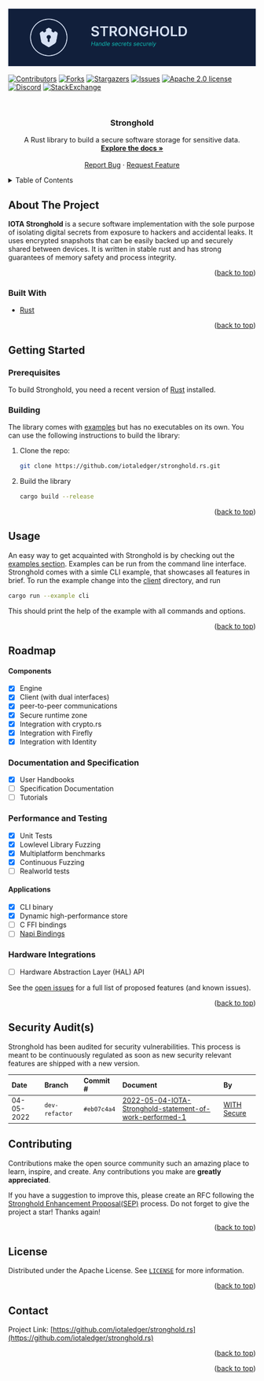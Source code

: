 ![banner](./documentation/static/img/Banner/banner_stronghold.png)

<!-- PROJECT SHIELDS -->
[![Contributors][contributors-shield]][contributors-url]
[![Forks][forks-shield]][forks-url]
[![Stargazers][stars-shield]][stars-url]
[![Issues][issues-shield]][issues-url]
[![Apache 2.0 license][license-shield]][license-url]
[![Discord][discord-shield]][discord-url]
[![StackExchange][stackexchange-shield]][stackexchange-url]
<!-- Add additional Badges. Some examples >
![Format Badge](https://github.com/iotaledger/stronghold.rs/workflows/Format/badge.svg "Format Badge")
![Audit Badge](https://github.com/iotaledger/stronghold.rs/workflows/Audit/badge.svg "Audit Badge")
![Clippy Badge](https://github.com/iotaledger/stronghold.rs/workflows/Clippy/badge.svg "Clippy Badge")
![BuildBadge](https://github.com/iotaledger/stronghold.rs/workflows/Build/badge.svg "Build Badge")
![Test Badge](https://github.com/iotaledger/stronghold.rs/workflows/Test/badge.svg "Test Badge")
![Coverage Badge](https://coveralls.io/repos/github/iotaledger/stronghold.rs/badge.svg "Coverage Badge")


<!-- PROJECT LOGO -->
<br />
<div align="center">
    <h3 align="center">Stronghold</h3>
    <p align="center">
        A Rust library to build a secure software storage for sensitive data.
        <br />
        <a href="https://wiki.iota.org/stronghold.rs/welcome"><strong>Explore the docs »</strong></a>
        <br />
        <br />
        <a href="https://github.com/iotaledger/stronghold.rs/labels/bug">Report Bug</a>
        ·
        <a href="https://github.com/iotaledger/stronghold.rs/labels/request">Request Feature</a>
    </p>
</div>



<!-- TABLE OF CONTENTS -->
<!-- TODO 
Edit the ToC to your needs. If your project is part of the wiki, you should link directly to the Wiki where possible and remove unneeded sections to prevent duplicates 
-->
<details>
  <summary>Table of Contents</summary>
  <ol>
    <li>
      <a href="#about-the-project">About The Project</a>
      <ul>
        <li><a href="#built-with">Built With</a></li>
      </ul>
    </li>
    <li>
      <a href="#getting-started">Getting Started</a>
      <ul>
        <li><a href="#prerequisites">Prerequisites</a></li>
        <li><a href="#building">Building</a></li>
      </ul>
    </li>
    <li><a href="#usage">Usage</a></li>
    <li><a href="#roadmap">Roadmap</a></li>
    <li><a href="#contributing">Contributing</a></li>
    <li><a href="#license">License</a></li>
    <li><a href="#contact">Contact</a></li>
    <li><a href="#acknowledgments">Acknowledgments</a></li>
  </ol>
</details>



<!-- ABOUT THE PROJECT -->
## About The Project

<span style="font-weight: 666;">IOTA Stronghold</span> is a secure software implementation with the sole purpose of isolating digital secrets from exposure to hackers and accidental leaks. It uses encrypted snapshots that can be easily backed up and securely shared between devices. It is written in stable rust and has strong guarantees of memory safety and process integrity. 


<p align="right">(<a href="#top">back to top</a>)</p>


<!-- TODO
This section should list any major frameworks/libraries used to bootstrap your project. Leave any add-ons/plugins for the acknowledgements section. Here are a few examples:
-->
### Built With

* [Rust](https://www.rust-lang.org/)

<p align="right">(<a href="#top">back to top</a>)</p>


<!-- GETTING STARTED -->
## Getting Started

<!-- epic prose here -->

### Prerequisites

To build Stronghold, you need a recent version of [Rust](https://www.rust-lang.org) installed.

### Building

The library comes with [examples](client/examples) but has no executables on its own. You can use the following instructions to build the library:

1. Clone the repo:
   ```sh
   git clone https://github.com/iotaledger/stronghold.rs.git
   ```
2. Build the library
   ```sh
   cargo build --release
   ```

<p align="right">(<a href="#top">back to top</a>)</p>

<!-- USAGE EXAMPLES -->
## Usage

An easy way to get acquainted with Stronghold is by checking out the [examples section](clinet/examples).
Examples can be run from the command line interface. Stronghold comes with a simle CLI example, that
showcases all features in brief. To run the example change into the [client](client) directory, and run

```sh
cargo run --example cli
```

This should print the help of the example with all commands and options.


<p align="right">(<a href="#top">back to top</a>)</p>


<!-- ROADMAP -->
## Roadmap

#### Components
- [x] Engine
- [x] Client (with dual interfaces)
- [x] peer-to-peer communications
- [x] Secure runtime zone 
- [x] Integration with crypto.rs 
- [x] Integration with Firefly
- [x] Integration with Identity
 
### Documentation and Specification
- [x] User Handbooks
- [ ] Specification Documentation
- [ ] Tutorials

### Performance and Testing
- [x] Unit Tests
- [x] Lowlevel Library Fuzzing
- [x] Multiplatform benchmarks
- [x] Continuous Fuzzing
- [ ] Realworld tests

#### Applications
- [x] CLI binary
- [x] Dynamic high-performance store 
- [ ] C FFI bindings
- [ ] [Napi Bindings](https://napi.rs/)

### Hardware Integrations
- [ ] Hardware Abstraction Layer (HAL) API

See the [open issues](https://github.com/iotaledger/stronghold.rs/issues) for a full list of proposed features (and known issues).

<p align="right">(<a href="#top">back to top</a>)</p>


## Security Audit(s)

Stronghold has been audited for security vulnerabilities. This process is meant to be continuously regulated as soon as new security relevant features are shipped with a new version.

| Date       | Branch         | Commit #    | Document                                                                                                                 | By                                        |
|:-----------|:---------------|:------------|:-------------------------------------------------------------------------------------------------------------------------|:------------------------------------------|
| 04-05-2022 | `dev-refactor` | `#eb07c4a4` | [2022-05-04-IOTA-Stronghold-statement-of-work-performed-1](2022-05-04-IOTA-Stronghold-statement-of-work-performed-1.pdf) | [WITH Secure](https://www.withsecure.com) |


<!-- CONTRIBUTING -->
## Contributing

Contributions make the open source community such an amazing place to learn, inspire, and create. Any contributions you make are **greatly appreciated**.

If you have a suggestion to improve this, please create an RFC following the [Stronghold Enhancement Proposal(SEP)](SEP.md) process. Do not forget to give the project a star! Thanks again!

<p align="right">(<a href="#top">back to top</a>)</p>


<!-- LICENSE -->
## License

Distributed under the Apache License. See [`LICENSE`](LICENSE) for more information.

<p align="right">(<a href="#top">back to top</a>)</p>



<!-- CONTACT -->
## Contact

Project Link: [https://github.com/iotaledger/stronghold.rs](https://github.com/iotaledger/stronghold.rs)

<p align="right">(<a href="#top">back to top</a>)</p>


<p align="right">(<a href="#top">back to top</a>)</p>

<!-- MARKDOWN LINKS & IMAGES -->
<!-- https://www.markdownguide.org/basic-syntax/#reference-style-links -->
[contributors-shield]: https://img.shields.io/github/contributors/iotaledger/stronghold.rs.svg?style=for-the-badge
[contributors-url]: https://github.com/iotaledger/stronghold.rs/graphs/contributors
[forks-shield]: https://img.shields.io/github/forks/iotaledger/stronghold.rs.svg?style=for-the-badge
[forks-url]: https://github.com/iotaledger/stronghold.rs/network/members
[stars-shield]: https://img.shields.io/github/stars/iotaledger/stronghold.rs.svg?style=for-the-badge
[stars-url]: https://github.com/iotaledger/stronghold.rs/stargazers
[issues-shield]: https://img.shields.io/github/issues/iotaledger/stronghold.rs.svg?style=for-the-badge
[issues-url]: https://github.com/iotaledger/stronghold.rs/issues
[license-shield]: https://img.shields.io/github/license/iotaledger/stronghold.rs.svg?style=for-the-badge
[license-url]: https://github.com/iotaledger/stronghold.rs/blob/dev/LICENSE
[discord-shield]: https://img.shields.io/badge/Discord-9cf.svg?style=for-the-badge&logo=discord
[discord-url]: https://discord.iota.org
[stackexchange-shield]: https://img.shields.io/badge/StackExchange-9cf.svg?style=for-the-badge&logo=stackexchange
[stackexchange-url]: https://iota.stackexchange.com
